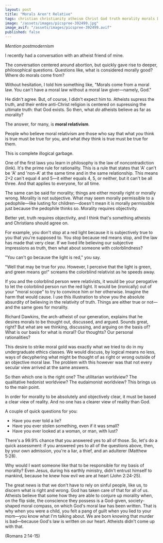 ```yaml
---
layout: post
title: "Morals Aren't Relative"
tags: christian christianity atheism Christ God truth morality morals Dawkins Hitchens relativism
image: "/assets/images/picspree-392499.jpg"
image_avif: "/assets/images/picspree-392499.avif"
published: false
---
```


*Mention postmodernism*

I recently had a conversation with an atheist friend of mine.

The conversation centered around abortion, but quickly gave rise to deeper, philosophical questions. Questions like, what is considered morally good? Where do morals come from?

Without hesitation, I told him something like, "Morals come from a moral law. You can't have a moral law without a moral law giver—namely, God."

He didn't agree. But, of course, I didn't expect him to. Atheists supress the truth, and their entire anti-Christ religion is centered on supressing the ultimate truth: that God exists. So then, what *do* atheists believe as far as morality?

The answer, for many, is **moral relativism**.

People who believe moral relativism are those who say that what *you* think is true must be true for you, and what *they* think is true must be true for them.

This is complete illogical garbage.

One of the first laws you learn in philosophy is the law of noncontradiction (link). It's the prime rule for rationality. This is a rule that states that 'A' can't be 'A' and 'non-A' at the same time and in the same relationship. This means 2+2 can't equal 4 and 5—it either equals 4, 5, or neither, but it can't be all three. And that applies to everyone, for all time.

The same can be said for morality; things are either morally right or morally wrong. Morality is not subjective. What may seem morally permissible to a pedophile—like lusting for children—doesn't mean it is morally permissible just because the pedophile thinks so. Morality requires objectivity.

Better yet, truth requires objectivity, and I think that's something atheists and Christians should agree on.

For example, you don't stop at a red light because it is subjectively true to you that you're supposed to. You stop because red means stop, and the law has made that very clear. If we lived life believing our subjective impressions as truth, then what about someone with colorblindness?

"You can't go because the light is red," you say.

"Well that may be true for _you_. However, I perceive that the light is green, and green means go!" screams the colorblind relativist as he speeds away.

If you and the colorblind person were relativists, it would be your perogative to let the colorblind person run the red light. It would be (ironically) out of your "moral scope" to try to convince him or her otherwise. Imagine the harm that would cause. I use this illustration to show you the absolute absurdity of believing in the relativity of truth. Things are either true or not—and the same goes for morality.

Richard Dawkins, the arch-atheist of our generation, explains that he desires morals to be thought out, discussed, and argued. Sounds great, right? But what are we thinking, discussing, and arguing on the basis of? What is our basis for what is moral? Our thoughts? Our personal rationalities?

This desire to strike moral gold was exactly what we tried to do in my undergraduate ethics classes. We would discuss, by logical means no less, ways of decyphering what might be thought of as right or wrong outside of an objective moral law. The problem with this however was that not every secular view arrived at the same answers.

So then which one is the right one? The utilitarian worldview? The qualitative hedonist worldview? The eudaimonist worldview? This brings us to the main point.

In order for morality to be absolutely and objectively clear, it must be based a clear view of reality. And no one has a clearer view of reality than God.

A couple of quick questions for you:

* Have you ever told a lie?
* Have you ever stolen something, even if it was small?
* Have you ever looked at a woman, or man, with lust?

There's a 99.9% chance that you answered yes to all of those. So, let's do a quick assessment: if you answered yes to all of the questions above, then, by your own admission, you're a liar, a thief, and an adulterer (Matthew 5:28).

Why would I want someone like that to be responsible for my basis of morality? Even Jesus, during his earthly ministry, didn't entrust himself to mankind, because he knew how evil we are at heart (John 2:24-25).

The great news is that we don't have to rely on sinful people, like us, to discern what is right and wrong. God has taken care of that for all of us. Atheists believe that some how they are able to conjure up morality when, on the flip side, the conscience they possess is a God-given, society-shaped moral compass, on which God's moral law has been written. That is why when you were a child, you felt a pang of guilt when you lied to your mom—you know what I'm talking about. We are born knowing that murder is bad—because God's law is written on our heart. Atheists didn't come up with that.

(Romans 2:14-15)